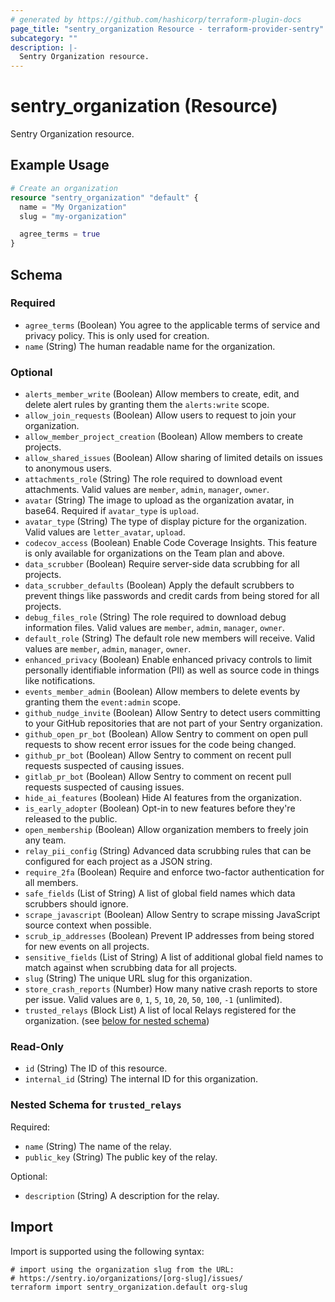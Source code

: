 ```yaml
---
# generated by https://github.com/hashicorp/terraform-plugin-docs
page_title: "sentry_organization Resource - terraform-provider-sentry"
subcategory: ""
description: |-
  Sentry Organization resource.
---
```


# sentry_organization (Resource)

Sentry Organization resource.

## Example Usage

```terraform
# Create an organization
resource "sentry_organization" "default" {
  name = "My Organization"
  slug = "my-organization"

  agree_terms = true
}
```

<!-- schema generated by tfplugindocs -->
## Schema

### Required

- `agree_terms` (Boolean) You agree to the applicable terms of service and privacy policy. This is only used for creation.
- `name` (String) The human readable name for the organization.

### Optional

- `alerts_member_write` (Boolean) Allow members to create, edit, and delete alert rules by granting them the `alerts:write` scope.
- `allow_join_requests` (Boolean) Allow users to request to join your organization.
- `allow_member_project_creation` (Boolean) Allow members to create projects.
- `allow_shared_issues` (Boolean) Allow sharing of limited details on issues to anonymous users.
- `attachments_role` (String) The role required to download event attachments. Valid values are `member`, `admin`, `manager`, `owner`.
- `avatar` (String) The image to upload as the organization avatar, in base64. Required if `avatar_type` is `upload`.
- `avatar_type` (String) The type of display picture for the organization. Valid values are `letter_avatar`, `upload`.
- `codecov_access` (Boolean) Enable Code Coverage Insights. This feature is only available for organizations on the Team plan and above.
- `data_scrubber` (Boolean) Require server-side data scrubbing for all projects.
- `data_scrubber_defaults` (Boolean) Apply the default scrubbers to prevent things like passwords and credit cards from being stored for all projects.
- `debug_files_role` (String) The role required to download debug information files. Valid values are `member`, `admin`, `manager`, `owner`.
- `default_role` (String) The default role new members will receive. Valid values are `member`, `admin`, `manager`, `owner`.
- `enhanced_privacy` (Boolean) Enable enhanced privacy controls to limit personally identifiable information (PII) as well as source code in things like notifications.
- `events_member_admin` (Boolean) Allow members to delete events by granting them the `event:admin` scope.
- `github_nudge_invite` (Boolean) Allow Sentry to detect users committing to your GitHub repositories that are not part of your Sentry organization.
- `github_open_pr_bot` (Boolean) Allow Sentry to comment on open pull requests to show recent error issues for the code being changed.
- `github_pr_bot` (Boolean) Allow Sentry to comment on recent pull requests suspected of causing issues.
- `gitlab_pr_bot` (Boolean) Allow Sentry to comment on recent pull requests suspected of causing issues.
- `hide_ai_features` (Boolean) Hide AI features from the organization.
- `is_early_adopter` (Boolean) Opt-in to new features before they're released to the public.
- `open_membership` (Boolean) Allow organization members to freely join any team.
- `relay_pii_config` (String) Advanced data scrubbing rules that can be configured for each project as a JSON string.
- `require_2fa` (Boolean) Require and enforce two-factor authentication for all members.
- `safe_fields` (List of String) A list of global field names which data scrubbers should ignore.
- `scrape_javascript` (Boolean) Allow Sentry to scrape missing JavaScript source context when possible.
- `scrub_ip_addresses` (Boolean) Prevent IP addresses from being stored for new events on all projects.
- `sensitive_fields` (List of String) A list of additional global field names to match against when scrubbing data for all projects.
- `slug` (String) The unique URL slug for this organization.
- `store_crash_reports` (Number) How many native crash reports to store per issue. Valid values are `0`, `1`, `5`, `10`, `20`, `50`, `100`, `-1` (unlimited).
- `trusted_relays` (Block List) A list of local Relays registered for the organization. (see [below for nested schema](#nestedblock--trusted_relays))

### Read-Only

- `id` (String) The ID of this resource.
- `internal_id` (String) The internal ID for this organization.

<a id="nestedblock--trusted_relays"></a>
### Nested Schema for `trusted_relays`

Required:

- `name` (String) The name of the relay.
- `public_key` (String) The public key of the relay.

Optional:

- `description` (String) A description for the relay.

## Import

Import is supported using the following syntax:

```shell
# import using the organization slug from the URL:
# https://sentry.io/organizations/[org-slug]/issues/
terraform import sentry_organization.default org-slug
```
